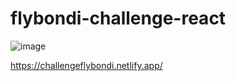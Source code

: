 # flybondi-challenge-react

![image](https://user-images.githubusercontent.com/81596467/209204958-bd644fa7-5764-412a-859b-24eeaac3bad6.png)

https://challengeflybondi.netlify.app/
